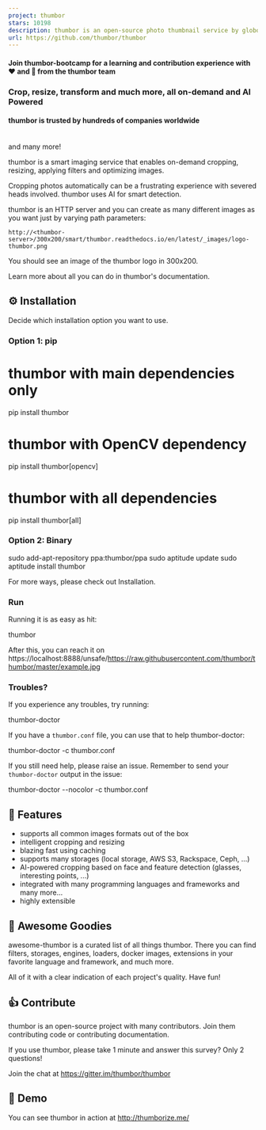```yaml
---
project: thumbor
stars: 10198
description: thumbor is an open-source photo thumbnail service by globo.com
url: https://github.com/thumbor/thumbor
---
```


#### Join thumbor-bootcamp for a learning and contribution experience with ❤️ and 🤗 from the thumbor team

### Crop, resize, transform and much more, all on-demand and AI Powered

  

#### thumbor is trusted by hundreds of companies worldwide

                     
and many more!

thumbor is a smart imaging service that enables on-demand cropping, resizing, applying filters and optimizing images.

Cropping photos automatically can be a frustrating experience with severed heads involved. thumbor uses AI for smart detection.

thumbor is an HTTP server and you can create as many different images as you want just by varying path parameters:

```
http://<thumbor-server>/300x200/smart/thumbor.readthedocs.io/en/latest/_images/logo-thumbor.png
```

You should see an image of the thumbor logo in 300x200.

Learn more about all you can do in thumbor's documentation.

⚙️ Installation
---------------

Decide which installation option you want to use.

### Option 1: pip

# thumbor with main dependencies only
pip install thumbor

# thumbor with OpenCV dependency
pip install thumbor\[opencv\]

# thumbor with all dependencies
pip install thumbor\[all\]

### Option 2: Binary

sudo add-apt-repository ppa:thumbor/ppa
sudo aptitude update
sudo aptitude install thumbor

For more ways, please check out Installation.

### Run

Running it is as easy as hit:

thumbor

After this, you can reach it on https://localhost:8888/unsafe/https://raw.githubusercontent.com/thumbor/thumbor/master/example.jpg

### Troubles?

If you experience any troubles, try running:

thumbor-doctor

If you have a `thumbor.conf` file, you can use that to help thumbor-doctor:

thumbor-doctor -c thumbor.conf

If you still need help, please raise an issue. Remember to send your `thumbor-doctor` output in the issue:

thumbor-doctor --nocolor -c thumbor.conf

🎯 Features
-----------

-   supports all common images formats out of the box
-   intelligent cropping and resizing
-   blazing fast using caching
-   supports many storages (local storage, AWS S3, Rackspace, Ceph, ...)
-   AI-powered cropping based on face and feature detection (glasses, interesting points, ...)
-   integrated with many programming languages and frameworks and many more...
-   highly extensible

🌟 Awesome Goodies
------------------

awesome-thumbor is a curated list of all things thumbor. There you can find filters, storages, engines, loaders, docker images, extensions in your favorite language and framework, and much more.

All of it with a clear indication of each project's quality. Have fun!

👍 Contribute
-------------

thumbor is an open-source project with many contributors. Join them contributing code or contributing documentation.

If you use thumbor, please take 1 minute and answer this survey? Only 2 questions!

Join the chat at https://gitter.im/thumbor/thumbor

👀 Demo
-------

You can see thumbor in action at http://thumborize.me/
